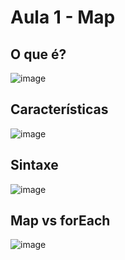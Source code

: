 # Aula 1 - Map

## O que é?
![image](https://user-images.githubusercontent.com/51412784/150889414-c38d53d7-2264-4fd3-a904-baad7d06373e.png)

## Características
![image](https://user-images.githubusercontent.com/51412784/150889459-6261220f-294b-4943-8e4f-3b338c41e662.png)

## Sintaxe
![image](https://user-images.githubusercontent.com/51412784/150889647-b5f7aff4-441b-4f7d-aefd-ee5926f35951.png)

## Map vs forEach
![image](https://user-images.githubusercontent.com/51412784/150889766-0b5ed3c4-39d5-40af-a84d-53174f2e82fd.png)
